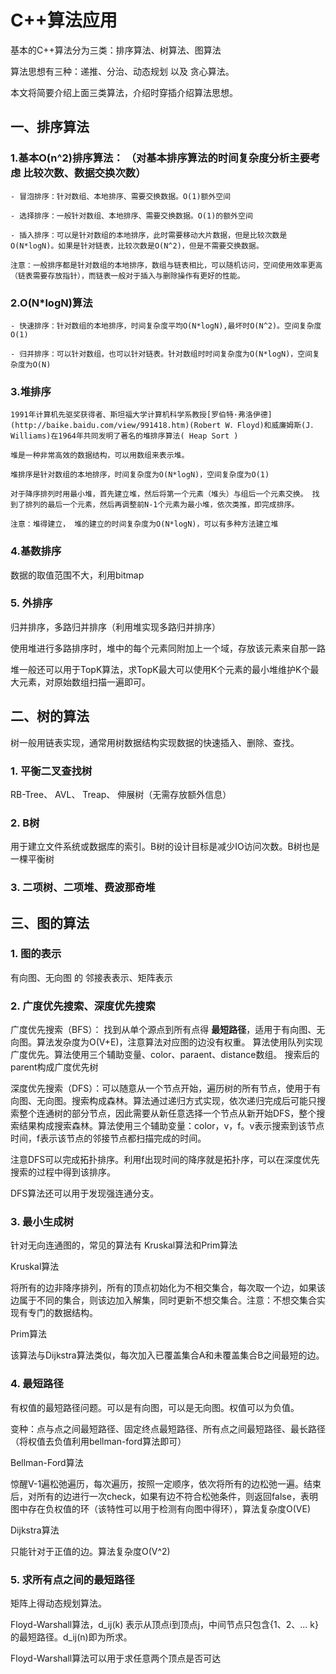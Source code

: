 # C++算法应用

基本的C++算法分为三类：排序算法、树算法、图算法

算法思想有三种：递推、分治、动态规划 以及 贪心算法。

本文将简要介绍上面三类算法，介绍时穿插介绍算法思想。

## 一、排序算法

### 1.基本O(n^2)排序算法： （对基本排序算法的时间复杂度分析主要考虑  比较次数、数据交换次数）

```text
- 冒泡排序：针对数组、本地排序、需要交换数据。O(1)额外空间

- 选择排序：一般针对数组、本地排序、需要交换数据。O(1)的额外空间

- 插入排序：可以是针对数组的本地排序，此时需要移动大片数据，但是比较次数是O(N*logN)。如果是针对链表，比较次数是O(N^2)，但是不需要交换数据。

注意：一般排序都是针对数组的本地排序，数组与链表相比，可以随机访问，空间使用效率更高（链表需要存放指针），而链表一般对于插入与删除操作有更好的性能。
```

### 2.O(N*logN)算法

```text
- 快速排序：针对数组的本地排序，时间复杂度平均O(N*logN),最坏时O(N^2)。空间复杂度O(1)

- 归并排序：可以针对数组，也可以针对链表。针对数组时时间复杂度为O(N*logN)，空间复杂度为O(N)
```

### 3.堆排序

```text
1991年计算机先驱奖获得者、斯坦福大学计算机科学系教授[罗伯特·弗洛伊德](http://baike.baidu.com/view/991418.htm)(Robert W．Floyd)和威廉姆斯(J．Williams)在1964年共同发明了著名的堆排序算法( Heap Sort )

堆是一种非常高效的数据结构，可以用数组来表示堆。

堆排序是针对数组的本地排序，时间复杂度为O(N*logN)，空间复杂度为O(1)

对于降序排列时用最小堆，首先建立堆，然后将第一个元素（堆头）与组后一个元素交换。 找到了排列的最后一个元素，然后再调整前N-1个元素为最小堆，依次类推，即完成排序。

注意：堆得建立， 堆的建立的时间复杂度为O(N*logN)，可以有多种方法建立堆
```

### 4.基数排序

数据的取值范围不大，利用bitmap

### 5. 外排序

归并排序，多路归并排序（利用堆实现多路归并排序）

使用堆进行多路排序时，堆中的每个元素同附加上一个域，存放该元素来自那一路

堆一般还可以用于TopK算法，求TopK最大可以使用K个元素的最小堆维护K个最大元素，对原始数组扫描一遍即可。


## 二、树的算法

树一般用链表实现，通常用树数据结构实现数据的快速插入、删除、查找。

### 1. 平衡二叉查找树

RB-Tree、 AVL、 Treap、 伸展树（无需存放额外信息）

### 2. B树

用于建立文件系统或数据库的索引。B树的设计目标是减少IO访问次数。B树也是一棵平衡树

### 3. 二项树、二项堆、费波那奇堆

## 三、图的算法

### 1. 图的表示

有向图、无向图 的 邻接表表示、矩阵表示

### 2. 广度优先搜索、深度优先搜索

广度优先搜索（BFS）： 找到从单个源点到所有点得  **最短路径**，适用于有向图、无向图。算法发杂度为O(V+E)，注意算法对应图的边没有权重。 算法使用队列实现广度优先。算法使用三个辅助变量、color、paraent、distance数组。 搜索后的parent构成广度优先树

深度优先搜索（DFS）：可以随意从一个节点开始，遍历树的所有节点，使用于有向图、无向图。搜索构成森林。算法通过递归方式实现，依次递归完成后可能只搜索整个连通树的部分节点，因此需要从新任意选择一个节点从新开始DFS，整个搜索结果构成搜索森林。算法使用三个辅助变量：color，v，f。v表示搜索到该节点时间，f表示该节点的邻接节点都扫描完成的时间。

注意DFS可以完成拓扑排序。利用f出现时间的降序就是拓扑序，可以在深度优先搜索的过程中得到该排序。

DFS算法还可以用于发现强连通分支。

### 3. 最小生成树

针对无向连通图的，常见的算法有 Kruskal算法和Prim算法

Kruskal算法

将所有的边非降序排列，所有的顶点初始化为不相交集合，每次取一个边，如果该边属于不同的集合，则该边加入解集，同时更新不想交集合。注意：不想交集合实现有专门的数据结构。

Prim算法

该算法与Dijkstra算法类似，每次加入已覆盖集合A和未覆盖集合B之间最短的边。

### 4. 最短路径

有权值的最短路径问题。可以是有向图，可以是无向图。权值可以为负值。

变种：点与点之间最短路径、固定终点最短路径、所有点之间最短路径、最长路径（将权值去负值利用bellman-ford算法即可）

Bellman-Ford算法

惊醒V-1遍松弛遍历，每次遍历，按照一定顺序，依次将所有的边松弛一遍。结束后，对所有的边进行一次check，如果有边不符合松弛条件，则返回false，表明图中存在负权值的环（该特性可以用于检测有向图中得环），算法复杂度O(VE)

Dijkstra算法

只能针对于正值的边。算法复杂度O(V^2)

### 5. 求所有点之间的最短路径

矩阵上得动态规划算法。

Floyd-Warshall算法，d_ij(k) 表示从顶点i到顶点j，中间节点只包含{1、2、... k}的最短路径。d_ij(n)即为所求。

Floyd-Warshall算法可以用于求任意两个顶点是否可达
